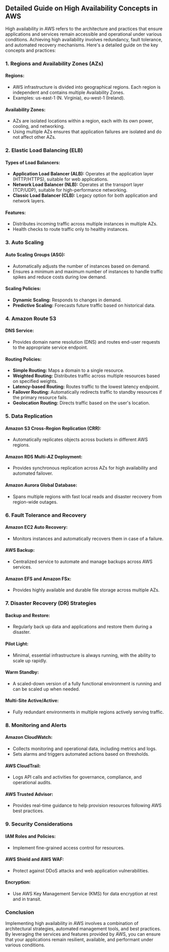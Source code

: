 ## Detailed Guide on High Availability Concepts in AWS

High availability in AWS refers to the architecture and practices that ensure applications and services remain accessible and operational under various conditions. Achieving high availability involves redundancy, fault tolerance, and automated recovery mechanisms. Here's a detailed guide on the key concepts and practices:

### 1. **Regions and Availability Zones (AZs)**

#### **Regions:**
- AWS infrastructure is divided into geographical regions. Each region is independent and contains multiple Availability Zones.
- Examples: us-east-1 (N. Virginia), eu-west-1 (Ireland).

#### **Availability Zones:**
- AZs are isolated locations within a region, each with its own power, cooling, and networking.
- Using multiple AZs ensures that application failures are isolated and do not affect other AZs.

### 2. **Elastic Load Balancing (ELB)**

#### **Types of Load Balancers:**
- **Application Load Balancer (ALB):** Operates at the application layer (HTTP/HTTPS), suitable for web applications.
- **Network Load Balancer (NLB):** Operates at the transport layer (TCP/UDP), suitable for high-performance networking.
- **Classic Load Balancer (CLB):** Legacy option for both application and network layers.

#### **Features:**
- Distributes incoming traffic across multiple instances in multiple AZs.
- Health checks to route traffic only to healthy instances.

### 3. **Auto Scaling**

#### **Auto Scaling Groups (ASG):**
- Automatically adjusts the number of instances based on demand.
- Ensures a minimum and maximum number of instances to handle traffic spikes and reduce costs during low demand.

#### **Scaling Policies:**
- **Dynamic Scaling:** Responds to changes in demand.
- **Predictive Scaling:** Forecasts future traffic based on historical data.

### 4. **Amazon Route 53**

#### **DNS Service:**
- Provides domain name resolution (DNS) and routes end-user requests to the appropriate service endpoint.

#### **Routing Policies:**
- **Simple Routing:** Maps a domain to a single resource.
- **Weighted Routing:** Distributes traffic across multiple resources based on specified weights.
- **Latency-based Routing:** Routes traffic to the lowest latency endpoint.
- **Failover Routing:** Automatically redirects traffic to standby resources if the primary resource fails.
- **Geolocation Routing:** Directs traffic based on the user's location.

### 5. **Data Replication**

#### **Amazon S3 Cross-Region Replication (CRR):**
- Automatically replicates objects across buckets in different AWS regions.

#### **Amazon RDS Multi-AZ Deployment:**
- Provides synchronous replication across AZs for high availability and automated failover.

#### **Amazon Aurora Global Database:**
- Spans multiple regions with fast local reads and disaster recovery from region-wide outages.

### 6. **Fault Tolerance and Recovery**

#### **Amazon EC2 Auto Recovery:**
- Monitors instances and automatically recovers them in case of a failure.

#### **AWS Backup:**
- Centralized service to automate and manage backups across AWS services.

#### **Amazon EFS and Amazon FSx:**
- Provides highly available and durable file storage across multiple AZs.

### 7. **Disaster Recovery (DR) Strategies**

#### **Backup and Restore:**
- Regularly back up data and applications and restore them during a disaster.

#### **Pilot Light:**
- Minimal, essential infrastructure is always running, with the ability to scale up rapidly.

#### **Warm Standby:**
- A scaled-down version of a fully functional environment is running and can be scaled up when needed.

#### **Multi-Site Active/Active:**
- Fully redundant environments in multiple regions actively serving traffic.

### 8. **Monitoring and Alerts**

#### **Amazon CloudWatch:**
- Collects monitoring and operational data, including metrics and logs.
- Sets alarms and triggers automated actions based on thresholds.

#### **AWS CloudTrail:**
- Logs API calls and activities for governance, compliance, and operational audits.

#### **AWS Trusted Advisor:**
- Provides real-time guidance to help provision resources following AWS best practices.

### 9. **Security Considerations**

#### **IAM Roles and Policies:**
- Implement fine-grained access control for resources.

#### **AWS Shield and AWS WAF:**
- Protect against DDoS attacks and web application vulnerabilities.

#### **Encryption:**
- Use AWS Key Management Service (KMS) for data encryption at rest and in transit.

### Conclusion

Implementing high availability in AWS involves a combination of architectural strategies, automated management tools, and best practices. By leveraging the services and features provided by AWS, you can ensure that your applications remain resilient, available, and performant under various conditions.




